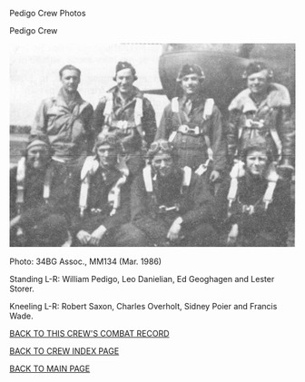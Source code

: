 
Pedigo Crew Photos






 




Pedigo Crew  
  

![](Pedigo.jpg)  

Photo: 34BG Assoc., MM134 (Mar. 1986\)  

Standing L-R: William Pedigo, Leo Danielian, Ed Geoghagen and Lester Storer.  

Kneeling L-R: Robert Saxon, Charles Overholt, Sidney Poier and Francis Wade.  
  

[BACK TO THIS CREW'S COMBAT RECORD](crews/Pedigo.md)  

[BACK TO CREW INDEX PAGE](000crews.md)  

[BACK TO MAIN PAGE](index.html)


